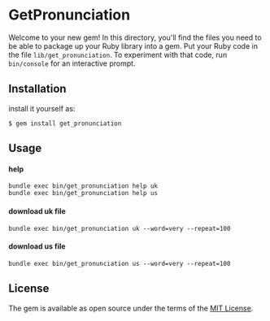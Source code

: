 # GetPronunciation

Welcome to your new gem! In this directory, you'll find the files you need to be able to package up your Ruby library into a gem. Put your Ruby code in the file `lib/get_pronunciation`. To experiment with that code, run `bin/console` for an interactive prompt.

## Installation

install it yourself as:

    $ gem install get_pronunciation

## Usage


#### help

```
bundle exec bin/get_pronunciation help uk
bundle exec bin/get_pronunciation help us
```

#### download uk file

```
bundle exec bin/get_pronunciation uk --word=very --repeat=100
```

#### download us file

```
bundle exec bin/get_pronunciation us --word=very --repeat=100
```

## License

The gem is available as open source under the terms of the [MIT License](http://opensource.org/licenses/MIT).


